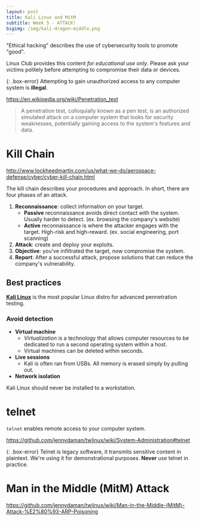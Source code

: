 ```yaml
---
layout: post
title: Kali Linux and MitM
subtitle: Week 5 - ATTACK!
bigimg: /img/kali-dragon-middle.png
---
```


"Ethical hacking" describes the use of cybersecurity tools to promote "good".

Linux Club provides this content *for educational use only*. Please ask your victims politely before attempting to compromise their data or devices.

{: .box-error}
Attempting to gain unauthorized access to any computer system is **illegal**.

<https://en.wikipedia.org/wiki/Penetration_test>

> A penetration test, colloquially known as a pen test, is an authorized simulated attack on a computer system that looks for security weaknesses, potentially gaining access to the system's features and data.

# Kill Chain

<http://www.lockheedmartin.com/us/what-we-do/aerospace-defense/cyber/cyber-kill-chain.html>

The kill chain describes your procedures and approach. In short, there are four phases of an attack.

1. **Reconnaissance**: collect information on your target.
    - **Passive** reconnaissance avoids direct contact with the system. Usually harder to detect. (ex. browsing the company's website)
    - **Active** reconnaissance is where the attacker engages with the target. High-risk and high-reward. (ex. social engineering, port scanning)
2. **Attack**: create and deploy your exploits.
3. **Objective**: you've infiltrated the target, now compromise the system.
4. **Report**: After a successful attack, propose solutions that can reduce the company's vulnerability.

## Best practices

[**Kali Linux**](https://www.kali.org/) is the most popular Linux distro for advanced pennetration testing.

### Avoid detection

- **Virtual machine**
    - *Virtualization* is a technology that allows computer resources to be dedicated to run a second operating system within a host.
    - Virtual machines can be deleted within seconds.
- **Live sessions**
    - Kali is often ran from USBs. All memory is erased simply by pulling out.
- **Network isolation**

Kali Linux should never be installed to a workstation.

# telnet

`telnet` enables remote access to your computer system.

<https://github.com/jennydaman/twlinux/wiki/System-Administration#telnet>

{: .box-error}
Telnet is legacy software, it transmits sensitive content in plaintext. We're using it for demonstrational purposes. **Never** use telnet in practice.

# Man in the Middle (MitM) Attack

<https://github.com/jennydaman/twlinux/wiki/Man-in-the-Middle-(MitM)-Attack-%E2%80%93-ARP-Poisoning>
